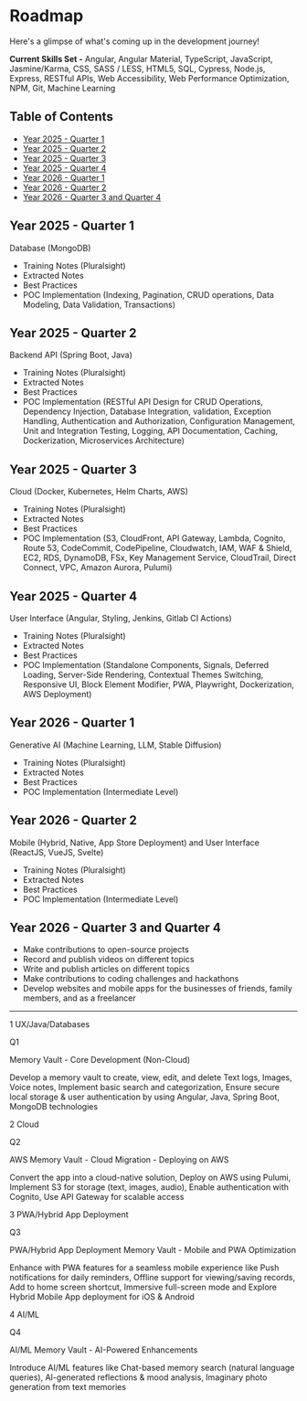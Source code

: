 # Roadmap

Here's a glimpse of what's coming up in the development journey!

**Current Skills Set -** Angular, Angular Material, TypeScript, JavaScript, Jasmine/Karma, CSS, SASS / LESS, HTML5, SQL, Cypress, Node.js, Express, RESTful APIs, Web Accessibility, Web Performance Optimization, NPM, Git, Machine Learning

## Table of Contents

- [Year 2025 - Quarter 1](#year-2025---quarter-1)
- [Year 2025 - Quarter 2](#year-2025---quarter-2)
- [Year 2025 - Quarter 3](#year-2025---quarter-3)
- [Year 2025 - Quarter 4](#year-2025---quarter-4)
- [Year 2026 - Quarter 1](#year-2026---quarter-1)
- [Year 2026 - Quarter 2](#year-2026---quarter-2)
- [Year 2026 - Quarter 3 and Quarter 4](#year-2026---quarter-3-and-quarter-4)

## Year 2025 - Quarter 1

Database (MongoDB)

- Training Notes (Pluralsight)
- Extracted Notes
- Best Practices
- POC Implementation (Indexing, Pagination, CRUD operations, Data Modeling, Data Validation, Transactions)

## Year 2025 - Quarter 2

Backend API (Spring Boot, Java)

- Training Notes (Pluralsight)
- Extracted Notes
- Best Practices
- POC Implementation (RESTful API Design for CRUD Operations, Dependency Injection, Database Integration, validation, Exception Handling, Authentication and Authorization, Configuration Management, Unit and Integration Testing, Logging, API Documentation, Caching, Dockerization, Microservices Architecture)

## Year 2025 - Quarter 3

Cloud (Docker, Kubernetes, Helm Charts, AWS)

- Training Notes (Pluralsight)
- Extracted Notes
- Best Practices
- POC Implementation (S3, CloudFront, API Gateway, Lambda, Cognito, Route 53, CodeCommit, CodePipeline, Cloudwatch, IAM, WAF & Shield, EC2, RDS, DynamoDB, FSx, Key Management Service, CloudTrail, Direct Connect, VPC, Amazon Aurora, Pulumi)

## Year 2025 - Quarter 4

User Interface (Angular, Styling, Jenkins, Gitlab CI Actions)

- Training Notes (Pluralsight)
- Extracted Notes
- Best Practices
- POC Implementation (Standalone Components, Signals, Deferred Loading, Server-Side Rendering, Contextual Themes Switching, Responsive UI, Block Element Modifier, PWA, Playwright, Dockerization, AWS Deployment)

## Year 2026 - Quarter 1

Generative AI (Machine Learning, LLM, Stable Diffusion)

- Training Notes (Pluralsight)
- Extracted Notes
- Best Practices
- POC Implementation (Intermediate Level)

## Year 2026 - Quarter 2

Mobile (Hybrid, Native, App Store Deployment) and User Interface (ReactJS, VueJS, Svelte)

- Training Notes (Pluralsight)
- Extracted Notes
- Best Practices
- POC Implementation (Intermediate Level)

## Year 2026 - Quarter 3 and Quarter 4

- Make contributions to open-source projects
- Record and publish videos on different topics
- Write and publish articles on different topics
- Make contributions to coding challenges and hackathons
- Develop websites and mobile apps for the businesses of friends, family members, and as a freelancer

---

1 UX/Java/Databases

Q1

Memory Vault - Core Development (Non-Cloud)

Develop a memory vault to create, view, edit, and delete Text logs, Images, Voice notes, Implement basic search and categorization, Ensure secure local storage & user authentication by using Angular, Java, Spring Boot, MongoDB technologies

2 Cloud

Q2

AWS Memory Vault - Cloud Migration - Deploying on AWS

Convert the app into a cloud-native solution, Deploy on AWS using Pulumi, Implement S3 for storage (text, images, audio), Enable authentication with Cognito, Use API Gateway for scalable access

3 PWA/Hybrid App Deployment

Q3

PWA/Hybrid App Deployment Memory Vault - Mobile and PWA Optimization

Enhance with PWA features for a seamless mobile experience like Push notifications for daily reminders, Offline support for viewing/saving records, Add to home screen shortcut, Immersive full-screen mode and Explore Hybrid Mobile App deployment for iOS & Android

4 AI/ML

Q4

AI/ML Memory Vault - AI-Powered Enhancements

Introduce AI/ML features like Chat-based memory search (natural language queries), AI-generated reflections & mood analysis, Imaginary photo generation from text memories
